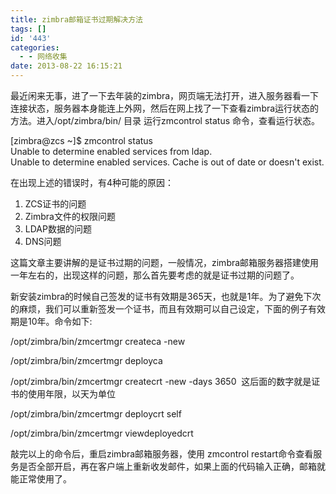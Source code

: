 ```yaml
---
title: zimbra邮箱证书过期解决方法
tags: []
id: '443'
categories:
  - - 网络收集
date: 2013-08-22 16:15:21
---
```


最近闲来无事，进了一下去年装的zimbra，网页端无法打开，进入服务器看一下连接状态，服务器本身能连上外网，然后在网上找了一下查看zimbra运行状态的方法。进入/opt/zimbra/bin/ 目录 运行zmcontrol status 命令，查看运行状态。

\[zimbra@zcs ~\]$ zmcontrol status   
Unable to determine enabled services from ldap.   
Unable to determine enabled services. Cache is out of date or doesn't exist.

在出现上述的错误时，有4种可能的原因：

1.  ZCS证书的问题
2.  Zimbra文件的权限问题
3.  LDAP数据的问题
4.  DNS问题

这篇文章主要讲解的是证书过期的问题，一般情况，zimbra邮箱服务器搭建使用一年左右的，出现这样的问题，那么首先要考虑的就是证书过期的问题了。

新安装zimbra的时候自己签发的证书有效期是365天，也就是1年。为了避免下次的麻烦，我们可以重新签发一个证书，而且有效期可以自己设定，下面的例子有效期是10年。命令如下:

/opt/zimbra/bin/zmcertmgr createca -new

/opt/zimbra/bin/zmcertmgr deployca

/opt/zimbra/bin/zmcertmgr createcrt -new -days 3650  这后面的数字就是证书的使用年限，以天为单位

/opt/zimbra/bin/zmcertmgr deploycrt self

/opt/zimbra/bin/zmcertmgr viewdeployedcrt

敲完以上的命令后，重启zimbra邮箱服务器，使用 zmcontrol restart命令查看服务是否全部开启，再在客户端上重新收发邮件，如果上面的代码输入正确，邮箱就能正常使用了。